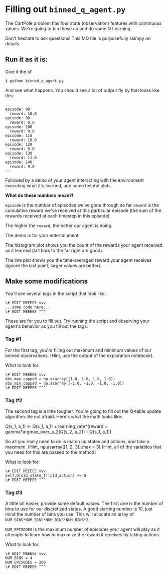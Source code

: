 # Filling out `binned_q_agent.py`

The CartPole problem has four state (observation) features with continuous values. We're going to bin those up and do some Q Learning.

Don't hesitate to ask questions! This MD file is purposefully skimpy on details.

## Run it as it is:

Give it the ol'

`$ python binned_q_agent.py`

And see what happens. You should see a lot of output fly by that looks like this:

```
...
episode: 80
  reward: 10.0
episode: 90
  reward: 9.0
episode: 100
  reward: 9.0
episode: 110
  reward: 10.0
episode: 120
  reward: 9.0
episode: 130
  reward: 11.0
episode: 140
  reward: 9.0
...
```

Followed by a demo of your agent interacting with the environment executing what it's learned, and some helpful plots.

**What do these numbers mean?!**

`episode` is the number of episodes we've gone through so far
`reward` is the cumulative reward we've received at this particular episode (the sum of the rewards received at each timestep in this episode)

The higher the `reward`, the better our agent is doing.

The demo is for your entertainment.

The histogram plot shows you the count of the rewards your agent received as it learned (tall bars to the far right are good).

The line plot shows you the time-averaged reward your agent receives (ignore the last point; larger values are better).

## Make some modifications

You'll see several tags in the script that look like:

```
\# EDIT MEEEEE vvv
...some code here...
\# EDIT MEEEEE ^^^
```

These are for you to fill out. Try running the script and observing your agent's behavior as you fill out the tags.

### Tag #1

For the first tag, you're filling out maximum and minimum values of our binned observations. (Hint, use the output of the exploration notebook).

What to look for:

```
\# EDIT MEEEEE vvv
obs_max_capped = np.asarray([1.0, 1.0, 1.0, 1.0])
obs_min_capped = np.asarray([-1.0, -1.0, -1.0, -1.0])
\# EDIT MEEEEE ^^^
```

### Tag #2

The second tag is a little tougher. You're going to fill out the Q-table update algorithm. Be not afraid. Here's what the math looks like:

Q(s_1, a_1) <- Q(s_1, a_1) + learning_rate*(reward + gamma*argmax_over_a_2(Q(s_2, a_2)) - Q(s_1, a_1))

So all you really need to do is match up states and actions, and take a maximum. (Hint, np.asarray([1, 2, 3]).max = 3) (Hint, all of the variables that you need for this are passed to the method)

What to look for:

```
\# EDIT MEEEEE vvv
self.Q[old_state_t][old_action] += 0
\# EDIT MEEEEE ^^^
```

### Tag #3

A little bit easier, provide some default values. The first one is the number of bins to use for our discretized states. A good starting number is 10, just mind the number of bins you use: This will allocate an array of `NUM_BINS*NUM_BINS*NUM_BINS*NUM_BINS*2`.

`NUM_EPISODES` is the maximum number of episodes your agent will play as it attempts to learn how to maximize the reward it receives by taking actions.

What to look for:

```
\# EDIT MEEEEE vvv
NUM_BINS = 4
NUM_EPISODES = 200
\# EDIT MEEEEE ^^^
```
